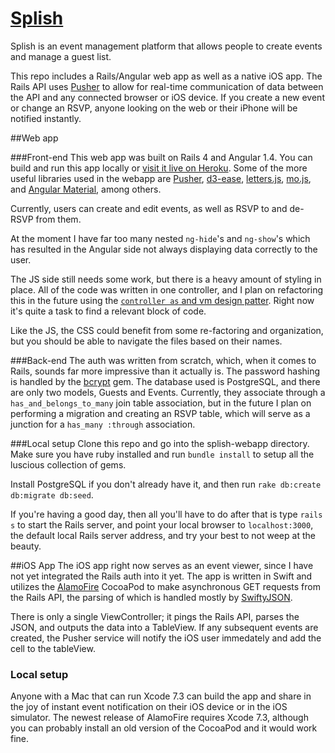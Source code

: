 # [Splish](https://splishthat.herokuapp.com)
Splish is an event management platform that allows people to create events and manage a guest list.

This repo includes a Rails/Angular web app as well as a native iOS app. The Rails API uses [Pusher](https://pusher.com/?v=y) to allow for real-time communication of data between the API and any connected browser or iOS device. If you create a new event or change an RSVP, anyone looking on the web or their iPhone will be notified instantly.

##Web app

###Front-end
This web app was built on Rails 4 and Angular 1.4. You can build and run this app locally or [visit it live on Heroku](https://splishthat.herokuapp.com). Some of the more useful libraries used in the webapp are [Pusher](https://pusher.com/?v=y), [d3-ease](https://github.com/d3/d3-ease), [letters.js](http://letteringjs.com/), [mo.js](http://mojs.io/), and [Angular Material](https://github.com/angular/material), among others.

Currently, users can create and edit events, as well as RSVP to and de-RSVP from them.

At the moment I have far too many nested `ng-hide`'s and `ng-show`'s which has resulted in the Angular side not always displaying data correctly to the user.

The JS side still needs some work, but there is a heavy amount of styling in place. All of the code was written in one controller, and I plan on refactoring this in the future using the [`controller as` and vm design patter](http://www.johnpapa.net/angularjss-controller-as-and-the-vm-variable/). Right now it's quite a task to find a relevant block of code.

Like the JS, the CSS could benefit from some re-factoring and organization, but you should be able to navigate the files based on their names.

###Back-end
The auth was written from scratch, which, when it comes to Rails, sounds far more impressive than it actually is. The password hashing is handled by the [bcrypt](https://github.com/codahale/bcrypt-ruby) gem.
The database used is PostgreSQL, and there are only two models, Guests and Events. Currently, they associate through a `has_and_belongs_to_many` join table association, but in the future I plan on performing a migration and creating an RSVP table, which will serve as a junction for a `has_many :through` association.

###Local setup
Clone this repo and go into the splish-webapp directory. Make sure you have ruby installed and run `bundle install` to setup all the luscious collection of gems.

Install PostgreSQL if you don't already have it, and then run `rake db:create db:migrate db:seed`.

If you're having a good day, then all you'll have to do after that is type `rails s` to start the Rails server, and point your local browser to `localhost:3000`, the default local Rails server address, and try your best to not weep at the beauty.

##iOS App
The iOS app right now serves as an event viewer, since I have not yet integrated the Rails auth into it yet. The app is written in Swift and utilizes the [AlamoFire](https://github.com/Alamofire/Alamofire) CocoaPod to make asynchronous GET requests from the Rails API, the parsing of which is handled mostly by [SwiftyJSON](https://github.com/SwiftyJSON/SwiftyJSON). 

There is only a single ViewController; it pings the Rails API, parses the JSON, and outputs the data into a TableView. If any subsequent events are created, the Pusher service will notify the iOS user immedately and add the cell to the tableView.

### Local setup
Anyone with a Mac that can run Xcode 7.3 can build the app and share in the joy of instant event notification on their iOS device or in the iOS simulator.
The newest release of AlamoFire requires Xcode 7.3, although you can probably install an old version of the CocoaPod and it would work fine. 

